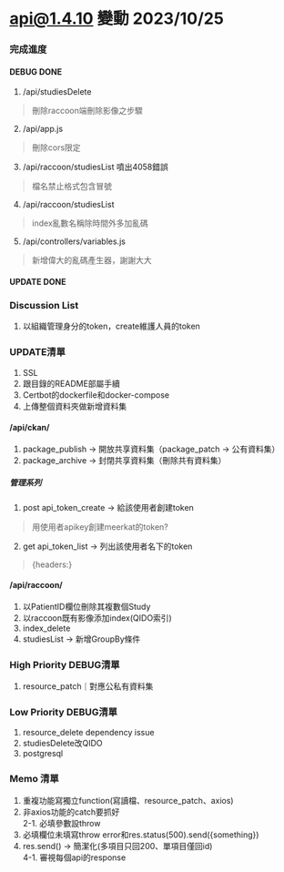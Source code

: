 # api@1.4.10 變動 2023/10/25

### 完成進度
#### DEBUG DONE
1. /api/studiesDelete
 > 刪除raccoon端刪除影像之步驟
2. /api/app.js
 > 刪除cors限定
3. /api/raccoon/studiesList 噴出4058錯誤
 > 檔名禁止格式包含冒號
4. /api/raccoon/studiesList
 > index亂數名稱除時間外多加亂碼
5. /api/controllers/variables.js
 > 新增偉大的亂碼產生器，謝謝大大

#### UPDATE DONE

### Discussion List
1. 以組織管理身分的token，create維護人員的token<br>

### UPDATE清單
1. SSL<br>
2. 跟目錄的README部屬手續<br>
3. Certbot的dockerfile和docker-compose<br>
4. 上傳整個資料夾做新增資料集

#### /api/ckan/
1. package_publish -> 開放共享資料集（package_patch -> 公有資料集）<br>
2. package_archive -> 封閉共享資料集（刪除共有資料集）<br>

##### 管理系列
1. post api_token_create -> 給該使用者創建token
  > 用使用者apikey創建meerkat的token?
2. get api_token_list -> 列出該使用者名下的token
  > {headers:<token>}

#### /api/raccoon/
1. 以PatientID欄位刪除其複數個Study<br>
2. 以raccoon既有影像添加index(QIDO索引)<br>
3. index_delete<br>
4. studiesList -> 新增GroupBy條件

### High Priority DEBUG清單
1. resource_patch｜對應公私有資料集

### Low Priority DEBUG清單
1. resource_delete dependency issue<br>
2. studiesDelete改QIDO<br>
3. postgresql<br>

### Memo 清單
1. 重複功能寫獨立function(寫讀檔、resource_patch、axios)<br>
2. 非axios功能的catch要抓好<br>
2-1. 必填參數設throw<br>
3. 必填欄位未填寫throw error和res.status(500).send({something})<br>
4. res.send() -> 簡潔化(多項目只回200、單項目僅回id)<br>
4-1. 審視每個api的response<br>
